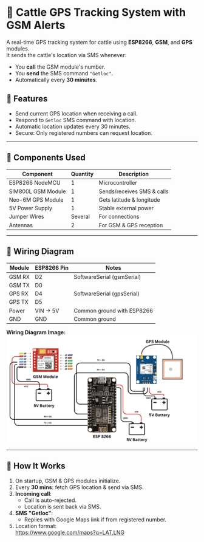 # 🐄 Cattle GPS Tracking System with GSM Alerts

A real-time GPS tracking system for cattle using **ESP8266**, **GSM**, and **GPS** modules.  
It sends the cattle's location via SMS whenever:
- You **call** the GSM module's number.
- You **send** the SMS command `"Getloc"`.
- Automatically every **30 minutes**.

## 📌 Features
- Send current GPS location when receiving a call.
- Respond to `Getloc` SMS command with location.
- Automatic location updates every 30 minutes.
- Secure: Only registered numbers can request location.

---

## 🧩 Components Used

| Component          | Quantity | Description |
|--------------------|----------|-------------|
| ESP8266 NodeMCU    | 1        | Microcontroller |
| SIM800L GSM Module | 1        | Sends/receives SMS & calls |
| Neo-6M GPS Module  | 1        | Gets latitude & longitude |
| 5V Power Supply    | 1        | Stable external power |
| Jumper Wires       | Several  | For connections |
| Antennas           | 2        | For GSM & GPS reception |

---

## 🔌 Wiring Diagram

| Module | ESP8266 Pin | Notes |
|--------|-------------|-------|
| GSM RX | D2          | SoftwareSerial (gsmSerial) |
| GSM TX | D0          |  |
| GPS RX | D4          | SoftwareSerial (gpsSerial) |
| GPS TX | D5          |  |
| Power  | VIN → 5V    | Common ground with ESP8266 |
| GND    | GND         | Common ground |

**Wiring Diagram Image:**  
![Wiring Diagram](wiring_diagram.png)

---

## 🧠 How It Works
1. On startup, GSM & GPS modules initialize.
2. Every **30 mins**: fetch GPS location & send via SMS.
3. **Incoming call**:
   - Call is auto-rejected.
   - Location is sent back via SMS.
4. **SMS "Getloc"**:
   - Replies with Google Maps link if from registered number.
5. Location format:  
https://www.google.com/maps?q=LAT,LNG
